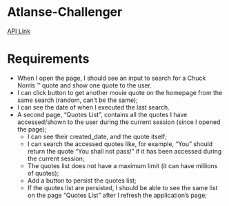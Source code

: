 # Atlanse-Challenger

[API Link](https://api.chucknorris.io/)

# Requirements
- When I open the page, I should see an input to search for a Chuck Norris ™ quote and show one quote to the user.
- I can click button to get another movie quote on the homepage from the same search (random, can’t be the same);
- I can see the date of when I executed the last search.
- A second page, “Quotes List”, contains all the quotes I have accessed/shown to the user during the current session (since I opened the page);
  - I can see their created_date, and the quote itself;
  - I can search the accessed quotes like, for example, “You” should return the quote “You shall not pass!” if it has been accessed during the current session;
  - The quotes list does not have a maximum limit (it can have millions of quotes);
  - Add a button to persist the quotes list;
  - If the quotes list are persisted, I should be able to see the same list on the page “Quotes List” after I refresh the application’s page;

 
